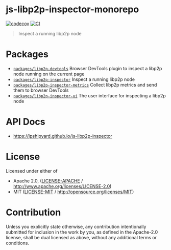 # js-libp2p-inspector-monorepo

[![codecov](https://img.shields.io/codecov/c/github/ipshipyard/js-libp2p-inspector.svg?style=flat-square)](https://codecov.io/gh/ipshipyard/js-libp2p-inspector)
[![CI](https://img.shields.io/github/actions/workflow/status/ipshipyard/js-libp2p-inspector/js-test-and-release.yml?branch=main\&style=flat-square)](https://github.com/ipshipyard/js-libp2p-inspector/actions/workflows/js-test-and-release.yml?query=branch%3Amain)

> Inspect a running libp2p node

# Packages

- [`packages/libp2p-devtools`](https://github.com/ipshipyard/js-libp2p-inspector/tree/main/packages/libp2p-devtools) Browser DevTools plugin to inspect a libp2p node running on the current page
- [`packages/libp2p-inspector`](https://github.com/ipshipyard/js-libp2p-inspector/tree/main/packages/libp2p-inspector) Inspect a running libp2p node
- [`packages/libp2p-inspector-metrics`](https://github.com/ipshipyard/js-libp2p-inspector/tree/main/packages/libp2p-inspector-metrics) Collect libp2p metrics and send them to browser DevTools
- [`packages/libp2p-inspector-ui`](https://github.com/ipshipyard/js-libp2p-inspector/tree/main/packages/libp2p-inspector-ui) The user interface for inspecting a libp2p node

# API Docs

- <https://ipshipyard.github.io/js-libp2p-inspector>

# License

Licensed under either of

- Apache 2.0, ([LICENSE-APACHE](https://github.com/ipshipyard/js-libp2p-inspector/blob/main/LICENSE-APACHE) / <http://www.apache.org/licenses/LICENSE-2.0>)
- MIT ([LICENSE-MIT](https://github.com/ipshipyard/js-libp2p-inspector/blob/main/LICENSE-MIT) / <http://opensource.org/licenses/MIT>)

# Contribution

Unless you explicitly state otherwise, any contribution intentionally submitted for inclusion in the work by you, as defined in the Apache-2.0 license, shall be dual licensed as above, without any additional terms or conditions.

